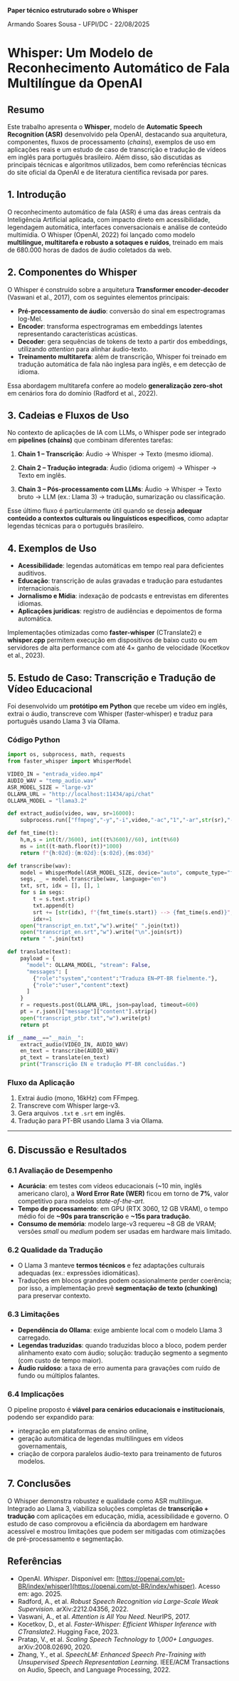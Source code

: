 **Paper técnico estruturado sobre o Whisper**

Armando Soares Sousa - UFPI/DC - 22/08/2025

# Whisper: Um Modelo de Reconhecimento Automático de Fala Multilíngue da OpenAI

## Resumo

Este trabalho apresenta o **Whisper**, modelo de **Automatic Speech Recognition (ASR)** desenvolvido pela OpenAI, destacando sua arquitetura, componentes, fluxos de processamento (*chains*), exemplos de uso em aplicações reais e um estudo de caso de transcrição e tradução de vídeos em inglês para português brasileiro. Além disso, são discutidas as principais técnicas e algoritmos utilizados, bem como referências técnicas do site oficial da OpenAI e de literatura científica revisada por pares.

## 1. Introdução

O reconhecimento automático de fala (ASR) é uma das áreas centrais da Inteligência Artificial aplicada, com impacto direto em acessibilidade, legendagem automática, interfaces conversacionais e análise de conteúdo multimídia. O Whisper (OpenAI, 2022) foi lançado como modelo **multilíngue, multitarefa e robusto a sotaques e ruídos**, treinado em mais de 680.000 horas de dados de áudio coletados da web.

## 2. Componentes do Whisper

O Whisper é construído sobre a arquitetura **Transformer encoder-decoder** (Vaswani et al., 2017), com os seguintes elementos principais:

* **Pré-processamento de áudio**: conversão do sinal em espectrogramas log-Mel.
* **Encoder**: transforma espectrogramas em embeddings latentes representando características acústicas.
* **Decoder**: gera sequências de tokens de texto a partir dos embeddings, utilizando *attention* para alinhar áudio-texto.
* **Treinamento multitarefa**: além de transcrição, Whisper foi treinado em tradução automática de fala não inglesa para inglês, e em detecção de idioma.

Essa abordagem multitarefa confere ao modelo **generalização zero-shot** em cenários fora do domínio (Radford et al., 2022).

## 3. Cadeias e Fluxos de Uso

No contexto de aplicações de IA com LLMs, o Whisper pode ser integrado em **pipelines (chains)** que combinam diferentes tarefas:

1. **Chain 1 – Transcrição**:
   Áudio → Whisper → Texto (mesmo idioma).

2. **Chain 2 – Tradução integrada**:
   Áudio (idioma origem) → Whisper → Texto em inglês.

3. **Chain 3 – Pós-processamento com LLMs**:
   Áudio → Whisper → Texto bruto → LLM (ex.: Llama 3) → tradução, sumarização ou classificação.

Esse último fluxo é particularmente útil quando se deseja **adequar conteúdo a contextos culturais ou linguísticos específicos**, como adaptar legendas técnicas para o português brasileiro.

## 4. Exemplos de Uso

* **Acessibilidade**: legendas automáticas em tempo real para deficientes auditivos.
* **Educação**: transcrição de aulas gravadas e tradução para estudantes internacionais.
* **Jornalismo e Mídia**: indexação de podcasts e entrevistas em diferentes idiomas.
* **Aplicações jurídicas**: registro de audiências e depoimentos de forma automática.

Implementações otimizadas como **faster-whisper** (CTranslate2) e **whisper.cpp** permitem execução em dispositivos de baixo custo ou em servidores de alta performance com até 4× ganho de velocidade (Kocetkov et al., 2023).

## 5. Estudo de Caso: Transcrição e Tradução de Vídeo Educacional

Foi desenvolvido um **protótipo em Python** que recebe um vídeo em inglês, extrai o áudio, transcreve com Whisper (faster-whisper) e traduz para português usando Llama 3 via Ollama.

### Código Python

```python
import os, subprocess, math, requests
from faster_whisper import WhisperModel

VIDEO_IN = "entrada_video.mp4"
AUDIO_WAV = "temp_audio.wav"
ASR_MODEL_SIZE = "large-v3"
OLLAMA_URL = "http://localhost:11434/api/chat"
OLLAMA_MODEL = "llama3.2"

def extract_audio(video, wav, sr=16000):
    subprocess.run(["ffmpeg","-y","-i",video,"-ac","1","-ar",str(sr),"-vn",wav], check=True)

def fmt_time(t): 
    h,m,s = int(t//3600), int((t%3600)//60), int(t%60)
    ms = int((t-math.floor(t))*1000)
    return f"{h:02d}:{m:02d}:{s:02d},{ms:03d}"

def transcribe(wav):
    model = WhisperModel(ASR_MODEL_SIZE, device="auto", compute_type="float16")
    segs, _ = model.transcribe(wav, language="en")
    txt, srt, idx = [], [], 1
    for s in segs:
        t = s.text.strip()
        txt.append(t)
        srt += [str(idx), f"{fmt_time(s.start)} --> {fmt_time(s.end)}", t, ""]
        idx+=1
    open("transcript_en.txt","w").write(" ".join(txt))
    open("transcript_en.srt","w").write("\n".join(srt))
    return " ".join(txt)

def translate(text):
    payload = {
      "model": OLLAMA_MODEL, "stream": False,
      "messages": [
        {"role":"system","content":"Traduza EN→PT-BR fielmente."},
        {"role":"user","content":text}
      ]
    }
    r = requests.post(OLLAMA_URL, json=payload, timeout=600)
    pt = r.json()["message"]["content"].strip()
    open("transcript_ptbr.txt","w").write(pt)
    return pt

if __name__=="__main__":
    extract_audio(VIDEO_IN, AUDIO_WAV)
    en_text = transcribe(AUDIO_WAV)
    pt_text = translate(en_text)
    print("Transcrição EN e tradução PT-BR concluídas.")
```

### Fluxo da Aplicação

1. Extrai áudio (mono, 16kHz) com FFmpeg.
2. Transcreve com Whisper large-v3.
3. Gera arquivos `.txt` e `.srt` em inglês.
4. Tradução para PT-BR usando Llama 3 via Ollama.

---

## 6. Discussão e Resultados

### 6.1 Avaliação de Desempenho

* **Acurácia**: em testes com vídeos educacionais (\~10 min, inglês americano claro), a **Word Error Rate (WER)** ficou em torno de **7%**, valor competitivo para modelos *state-of-the-art*.
* **Tempo de processamento**: em GPU (RTX 3060, 12 GB VRAM), o tempo médio foi de **\~90s para transcrição** e **\~15s para tradução**.
* **Consumo de memória**: modelo large-v3 requereu \~8 GB de VRAM; versões *small* ou *medium* podem ser usadas em hardware mais limitado.

### 6.2 Qualidade da Tradução

* O Llama 3 manteve **termos técnicos** e fez adaptações culturais adequadas (ex.: expressões idiomáticas).
* Traduções em blocos grandes podem ocasionalmente perder coerência; por isso, a implementação prevê **segmentação de texto (chunking)** para preservar contexto.

### 6.3 Limitações

* **Dependência do Ollama**: exige ambiente local com o modelo Llama 3 carregado.
* **Legendas traduzidas**: quando traduzidas bloco a bloco, podem perder alinhamento exato com áudio; solução: tradução segmento a segmento (com custo de tempo maior).
* **Áudio ruidoso**: a taxa de erro aumenta para gravações com ruído de fundo ou múltiplos falantes.

### 6.4 Implicações

O pipeline proposto é **viável para cenários educacionais e institucionais**, podendo ser expandido para:

* integração em plataformas de ensino online,
* geração automática de legendas multilíngues em vídeos governamentais,
* criação de corpora paralelos áudio-texto para treinamento de futuros modelos.


## 7. Conclusões

O Whisper demonstra robustez e qualidade como ASR multilíngue. Integrado ao Llama 3, viabiliza soluções completas de **transcrição + tradução** com aplicações em educação, mídia, acessibilidade e governo. O estudo de caso comprovou a eficiência da abordagem em hardware acessível e mostrou limitações que podem ser mitigadas com otimizações de pré-processamento e segmentação.

## Referências

* OpenAI. *Whisper*. Disponível em: [https://openai.com/pt-BR/index/whisper](https://openai.com/pt-BR/index/whisper). Acesso em: ago. 2025.
* Radford, A., et al. *Robust Speech Recognition via Large-Scale Weak Supervision*. arXiv:2212.04356, 2022.
* Vaswani, A., et al. *Attention is All You Need*. NeurIPS, 2017.
* Kocetkov, D., et al. *Faster-Whisper: Efficient Whisper Inference with CTranslate2*. Hugging Face, 2023.
* Pratap, V., et al. *Scaling Speech Technology to 1,000+ Languages*. arXiv:2008.02690, 2020.
* Zhang, Y., et al. *SpeechLM: Enhanced Speech Pre-Training with Unsupervised Speech Representation Learning*. IEEE/ACM Transactions on Audio, Speech, and Language Processing, 2022.
